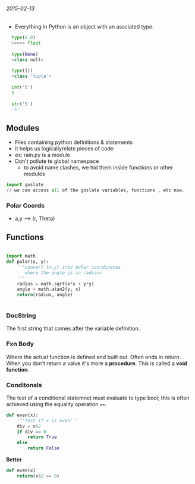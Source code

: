 ###### 2015-02-13

* Everything in Python is an object with an assciated type.

```python
  type(6.0)
  >>>>> float
  
  type(None)
  <class null>
  
  type(())
  <class 'tuple'>
  
  int('5')
  5
  
  str('5')
  '5'
```

## Modules
* Files containing python definitions & statements
* it helps us logicallyrelate pieces of code
* ex: rain.py is a module
* Don't pollute te global namespace
    * to avoid name clashes, we hid them inside functions or other modules


```python
import goslate
// we can access all of the goslate variables, functions , etc now.
```

### Polar Coords          

* a,y --> (r, Theta)

## Functions

```python

import math
def polar(x, y):
    '''convert (x,y) into polar coordinates
       where the angle is in radians
    '''
    radius = math.sqrt(x*x + y*y)
    angle = math.atan2(y, x)
    return(radius, angle)
    
```

### DocString
The first string that comes after the variable definition.

### Fxn Body
Where the actual function is defined and built out. Often ends in return. When you don't return a value it's more a **procedure**. This is called a **void function**.

### Conditonals
The test of a conditional statemnet must evaluate to type bool; this is often achieved using the equality operation `==`.

```python
def even(x):
    '''Test if x is even'''
    div = x%2
    if div == 0
        return True
    else
        return False
```

**Better**
```python
def even(x)
    return(x%2 == 0)
```